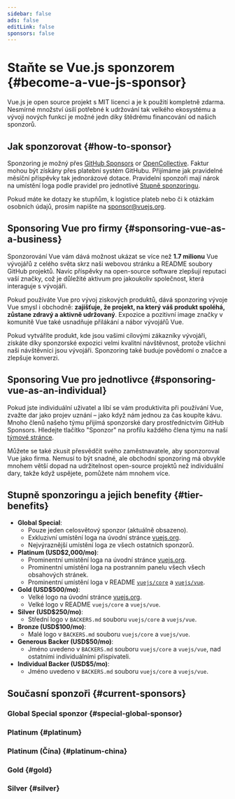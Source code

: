 ```yaml
---
sidebar: false
ads: false
editLink: false
sponsors: false
---
```


<script setup>
import SponsorsGroup from '@theme/components/SponsorsGroup.vue'
</script>

# Staňte se Vue.js sponzorem {#become-a-vue-js-sponsor}

Vue.js je open source projekt s MIT licenci a je k použití kompletně zdarma.
Nesmírné množství úsilí potřebné k udržování tak velkého ekosystému a vývoji nových funkcí je možné jedn díky štědrému financování od našich sponzorů.

## Jak sponzorovat {#how-to-sponsor}

Sponzoring je možný přes [GitHub Sponsors](https://github.com/sponsors/yyx990803) or [OpenCollective](https://opencollective.com/vuejs). Faktur mohou být získány přes platební systém GitHubu. Přijímáme jak pravidelné měsíční příspěvky tak jednorázové dotace. Pravidelní sponzoři mají nárok na umístění loga podle pravidel pro jednotlivé [Stupně sponzoringu](#tier-benefits).

Pokud máte ke dotazy ke stupňům, k logistice plateb nebo či k otázkám osobních údajů, prosím napište na [sponsor@vuejs.org](mailto:sponsor@vuejs.org).

## Sponsoring Vue pro firmy {#sponsoring-vue-as-a-business}

Sponzorování Vue vám dává možnost ukázat se více než  **1.7 milionu** Vue vývojářů z celého světa skrz naši webovou stránku a README soubory GitHub projektů. Navíc příspěvky na open-source software zlepšují reputaci vaší značky, což je důležité aktivum pro jakoukoliv společnost, která interaguje s vývojáři.

Pokud používáte Vue pro vývoj ziskových produktů, dává sponzoring vývoje Vue smysl i obchodně: **zajišťuje, že projekt, na který váš produkt spoléhá, zůstane zdravý a aktivně udržovaný**. Expozice a pozitivní image značky v komunitě Vue také usnadňuje přilákání a nábor vývojářů Vue.

Pokud vytváříte produkt, kde jsou vašimi cílovými zákazníky vývojáři, získáte díky sponzorské expozici velmi kvalitní návštěvnost, protože všichni naši návštěvníci jsou vývojáři. Sponzoring také buduje povědomí o značce a zlepšuje konverzi.

## Sponsoring Vue pro jednotlivce {#sponsoring-vue-as-an-individual}

Pokud jste individuální uživatel a líbí se vám produktivita při používání Vue, zvažte dar jako projev uznání – jako když nám jednou za čas koupíte kávu. Mnoho členů našeho týmu přijímá sponzorské dary prostřednictvím GitHub Sponsors. Hledejte tlačítko "Sponzor" na profilu každého člena týmu na naší [týmové stránce](/about/team).

Můžete se také zkusit přesvědčit svého zaměstnavatele, aby sponzoroval Vue jako firma. Nemusí to být snadné, ale obchodní sponzoring má obvykle mnohem větší dopad na udržitelnost open-source projektů než individuální dary, takže když uspějete, pomůžete nám mnohem více.

## Stupně sponzoringu a jejich benefity {#tier-benefits}

- **Global Special**:
  - Pouze jeden celosvětový sponzor (aktuálně obsazeno).
  - Exkluzivní umístění loga na úvodní stránce [vuejs.org](/).
  - Nejvýraznější umístění loga ze všech ostatních sponzorů.
- **Platinum (USD$2,000/mo)**:
  - Prominentní umístění loga na úvodní stránce [vuejs.org](/).
  - Prominentní umístění loga na postranním panelu všech všech obsahových stránek.
  - Prominentní umístění loga v README [`vuejs/core`](https://github.com/vuejs/core) a [`vuejs/vue`](https://github.com/vuejs/core).
- **Gold (USD$500/mo)**:
  - Velké logo na úvodní stránce [vuejs.org](/).
  - Velké logo v README `vuejs/core` a `vuejs/vue`.
- **Silver (USD$250/mo)**:
  - Střední logo v `BACKERS.md` souboru `vuejs/core` a `vuejs/vue`.
- **Bronze (USD$100/mo)**:
  - Malé logo v `BACKERS.md` souboru `vuejs/core` a `vuejs/vue`.
- **Generous Backer (USD$50/mo)**:
  - Jméno uvedeno v `BACKERS.md` souboru `vuejs/core` a `vuejs/vue`, nad ostatními individuálními přispivateli.
- **Individual Backer (USD$5/mo)**:
  - Jméno uvedeno v `BACKERS.md` souboru `vuejs/core` a `vuejs/vue`.

## Současní sponzoři {#current-sponsors}

### Global Special sponzor {#special-global-sponsor}

<SponsorsGroup tier="special" placement="page" />

### Platinum {#platinum}

<SponsorsGroup tier="platinum" placement="page" />

### Platinum (Čína) {#platinum-china}

<SponsorsGroup tier="platinum_china" placement="page" />

### Gold {#gold}

<SponsorsGroup tier="gold" placement="page" />

### Silver {#silver}

<SponsorsGroup tier="silver" placement="page" />
